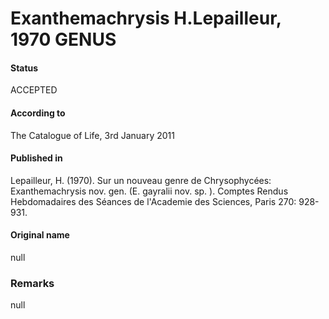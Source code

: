 Exanthemachrysis H.Lepailleur, 1970 GENUS
=======

#### Status
ACCEPTED

#### According to
The Catalogue of Life, 3rd January 2011

#### Published in
Lepailleur, H. (1970). Sur un nouveau genre de Chrysophycées: Exanthemachrysis nov. gen. (E. gayralii nov. sp. ). Comptes Rendus Hebdomadaires des Séances de l'Academie des Sciences, Paris 270: 928-931.

#### Original name
null

### Remarks
null